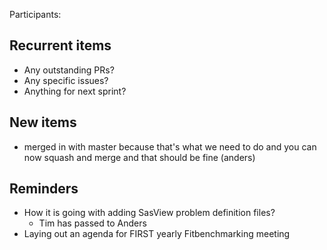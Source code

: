 Participants:

Recurrent items
----------------
* Any outstanding PRs?
* Any specific issues?
* Anything for next sprint?

New items
---------

* merged in with master because that's what we need to do and you can now squash and merge and that should be fine (anders)

Reminders
---------
* How it is going with adding SasView problem definition files?
  - Tim has passed to Anders
* Laying out an agenda for FIRST yearly Fitbenchmarking meeting
